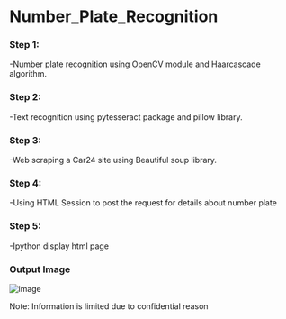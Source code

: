 # Number_Plate_Recognition

### Step 1:
-Number plate recognition using OpenCV module and Haarcascade algorithm.
 
### Step 2:
-Text recognition using pytesseract package and pillow library.

### Step 3: 
-Web scraping a Car24 site using Beautiful soup library. 

### Step 4: 
-Using HTML Session to post the request for details about number plate

### Step 5: 
-Ipython display html page
 
### Output Image

![image](https://user-images.githubusercontent.com/60547091/132232789-d9f6c134-803e-4275-9d8a-005472e9c71a.png)

Note: Information is limited due to confidential reason 
